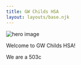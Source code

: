 ```yaml
---
title: GW Childs HSA
layout: layouts/base.njk
---
```

![hero image](assets/images/IMG_5995.jpeg)

Welcome to GW Childs HSA! 

We are a 503c